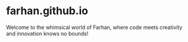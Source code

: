 # farhan.github.io
Welcome to the whimsical world of Farhan, where code meets creativity and innovation knows no bounds! 
